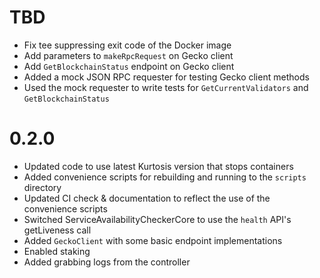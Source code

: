 # TBD
* Fix tee suppressing exit code of the Docker image
* Add parameters to `makeRpcRequest` on Gecko client
* Add `GetBlockchainStatus` endpoint on Gecko client
* Added a mock JSON RPC requester for testing Gecko client methods
* Used the mock requester to write tests for `GetCurrentValidators` and `GetBlockchainStatus`

# 0.2.0
* Updated code to use latest Kurtosis version that stops containers
* Added convenience scripts for rebuilding and running to the `scripts` directory
* Updated CI check & documentation to reflect the use of the convenience scripts
* Switched ServiceAvailabilityCheckerCore to use the `health` API's getLiveness call
* Added `GeckoClient` with some basic endpoint implementations
* Enabled staking
* Added grabbing logs from the controller
